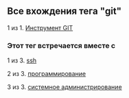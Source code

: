## Все вхождения тега "git"


1 из 1. [Инструмент GIT](./cs_tools_git.md)



### Этот тег встречается вместе с


1 из 3. [ssh](./meta_ssh.md)

2 из 3. [программирование](./meta_programmirovanie.md)

3 из 3. [системное администрирование](./meta_sistemnoe_administrirovanie.md)

